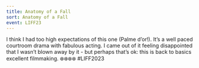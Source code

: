 ```yaml
---
title: Anatomy of a Fall
sort: Anatomy of a Fall
event: LIFF23
---
```

I think I had too high expectations of this one (Palme d’or!). It’s a well paced courtroom drama with fabulous acting. I came out of it feeling disappointed that I wasn’t blown away by it - but perhaps that’s ok: this is back to basics excellent filmmaking. ❄️❄️❄️❄️ #LIFF2023
